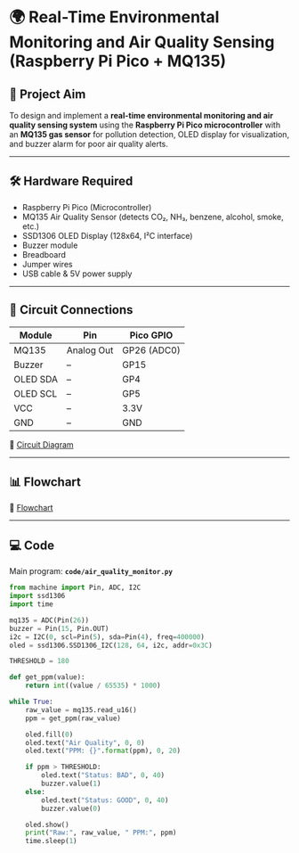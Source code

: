 # 🌍 Real-Time Environmental Monitoring and Air Quality Sensing (Raspberry Pi Pico + MQ135)

## 📌 Project Aim
To design and implement a **real-time environmental monitoring and air quality sensing system** using the **Raspberry Pi Pico microcontroller** with an **MQ135 gas sensor** for pollution detection, OLED display for visualization, and buzzer alarm for poor air quality alerts.  

---

## 🛠️ Hardware Required
- Raspberry Pi Pico (Microcontroller)  
- MQ135 Air Quality Sensor (detects CO₂, NH₃, benzene, alcohol, smoke, etc.)  
- SSD1306 OLED Display (128x64, I²C interface)  
- Buzzer module  
- Breadboard  
- Jumper wires  
- USB cable & 5V power supply  

---

## 🔌 Circuit Connections

| Module      | Pin         | Pico GPIO |
|-------------|------------|-----------|
| MQ135       | Analog Out | GP26 (ADC0) |
| Buzzer      | –          | GP15 |
| OLED SDA    | –          | GP4 |
| OLED SCL    | –          | GP5 |
| VCC         | –          | 3.3V |
| GND         | –          | GND |

📂 [Circuit Diagram](circuit/circuit_diagram.png)

---

## 📊 Flowchart
📂 [Flowchart](docs/flowchart.png)

---

## 💻 Code
Main program: **`code/air_quality_monitor.py`**

```python
from machine import Pin, ADC, I2C
import ssd1306
import time

mq135 = ADC(Pin(26))
buzzer = Pin(15, Pin.OUT)
i2c = I2C(0, scl=Pin(5), sda=Pin(4), freq=400000)
oled = ssd1306.SSD1306_I2C(128, 64, i2c, addr=0x3C)

THRESHOLD = 180

def get_ppm(value):
    return int((value / 65535) * 1000)

while True:
    raw_value = mq135.read_u16()
    ppm = get_ppm(raw_value)

    oled.fill(0)
    oled.text("Air Quality", 0, 0)
    oled.text("PPM: {}".format(ppm), 0, 20)

    if ppm > THRESHOLD:
        oled.text("Status: BAD", 0, 40)
        buzzer.value(1)
    else:
        oled.text("Status: GOOD", 0, 40)
        buzzer.value(0)

    oled.show()
    print("Raw:", raw_value, " PPM:", ppm)
    time.sleep(1)
